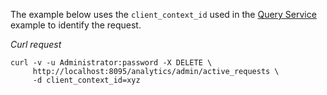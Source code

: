 The example below uses the `client_context_id` used in the [Query Service](rest-service.html#query-service) example to identify the request.

*Curl request*

``` shell
curl -v -u Administrator:password -X DELETE \
     http://localhost:8095/analytics/admin/active_requests \
     -d client_context_id=xyz
```
